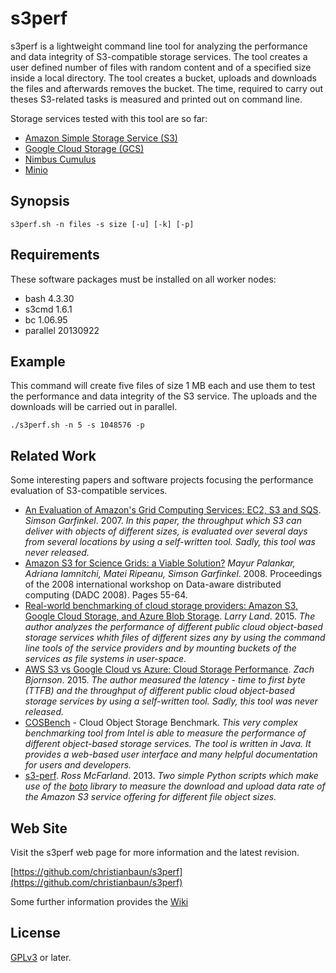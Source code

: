 # s3perf

s3perf is a lightweight command line tool for analyzing the performance and data integrity of S3-compatible storage services. The tool creates a user defined number of files with random content and of a specified size inside a local directory. The tool creates a bucket, uploads and downloads the files and afterwards removes the bucket. The time, required to carry out theses S3-related tasks is measured and printed out on command line. 

Storage services tested with this tool are so far:
- [Amazon Simple Storage Service (S3)](https://aws.amazon.com/s3/)
- [Google Cloud Storage (GCS)](https://cloud.google.com/storage/)
- [Nimbus Cumulus](https://github.com/nimbusproject/nimbus)
- [Minio](https://github.com/minio/minio)

## Synopsis

`s3perf.sh -n files -s size [-u] [-k] [-p]`

## Requirements

These software packages must be installed on all worker nodes:

- bash 4.3.30
- s3cmd 1.6.1
- bc 1.06.95
- parallel 20130922

## Example

This command will create five files of size 1 MB each and use them to test the performance and data integrity of the S3 service. The uploads and the downloads will be carried out in parallel.

`./s3perf.sh -n 5 -s 1048576 -p`

## Related Work

Some interesting papers and software projects focusing the performance evaluation of S3-compatible services.

- [An Evaluation of Amazon's Grid Computing Services: EC2, S3 and SQS](https://dash.harvard.edu/bitstream/handle/1/24829568/tr-08-07.pdf). *Simson Garfinkel*. 2007. *In this paper, the throughput which S3 can deliver with objects of different sizes, is evaluated over several days from several locations by using a self-written tool. Sadly, this tool was never released.*
- [Amazon S3 for Science Grids: a Viable Solution?](http://dl.acm.org/citation.cfm?id=1383526) *Mayur Palankar, Adriana Iamnitchi, Matei Ripeanu, Simson Garfinkel*. 2008. Proceedings of the 2008 international workshop on Data-aware distributed computing (DADC 2008). Pages 55-64.
- [Real-world benchmarking of cloud storage providers: Amazon S3, Google Cloud Storage, and Azure Blob Storage](https://lg.io/2015/10/25/real-world-benchmarking-of-s3-azure-google-cloud-storage.html). *Larry Land*. 2015. *The author analyzes the performance of different public cloud object-based storage services whith files of different sizes any by using the command line tools of the service providers and by mounting buckets of the services as file systems in user-space.* 
- [AWS S3 vs Google Cloud vs Azure: Cloud Storage Performance](http://blog.zachbjornson.com/2015/12/29/cloud-storage-performance.html). *Zach Bjornson*. 2015. *The author measured the latency - time to first byte (TTFB) and the throughput of different public cloud object-based storage services by using a self-written tool. Sadly, this tool was never released.* 
- [COSBench](https://github.com/intel-cloud/cosbench) - Cloud Object Storage Benchmark. *This very complex benchmarking tool from Intel is able to measure the performance of different object-based storage services. The tool is written in Java. It provides a web-based user interface and many helpful documentation for users and developers.*
- [s3-perf](https://github.com/ross/s3-perf). *Ross McFarland*. 2013. *Two simple Python scripts which make use of the [boto](https://github.com/boto/boto) library to measure the download and upload data rate of the Amazon S3 service offering for different file object sizes.*

## Web Site

Visit the s3perf web page for more information and the latest revision.

[https://github.com/christianbaun/s3perf](https://github.com/christianbaun/s3perf)

Some further information provides the [Wiki](https://github.com/christianbaun/s3perf/wiki)

## License

[GPLv3](https://www.gnu.org/licenses/gpl-3.0.en.html) or later.
